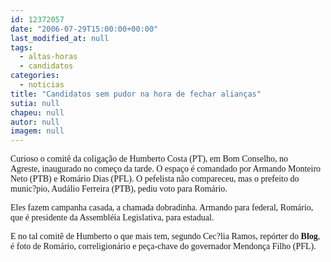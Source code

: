 ```yaml
---
id: 12372057
date: "2006-07-29T15:00:00+00:00"
last_modified_at: null
tags:
  - altas-horas
  - candidatos
categories:
  - noticias
title: "Candidatos sem pudor na hora de fechar alianças"
sutia: null
chapeu: null
autor: null
imagem: null
---
```

<p><P><FONT face=Verdana>Curioso&nbsp;o comitê da coligação de Humberto Costa (PT), em Bom Conselho, no Agreste,&nbsp;inaugurado no começo da tarde. O espaço é comandado por Armando Monteiro Neto (PTB) e Romário Dias (PFL). O pefelista não compareceu, mas o prefeito do munic?pio, Audálio Ferreira (PTB), pediu voto para Romário.</FONT></P></p>
<p><P><FONT face=Verdana>Eles fazem campanha casada, a chamada dobradinha. Armando para federal, Romário, que é presidente da Assembléia Legislativa, para estadual.</FONT></P></p>
<p><P><FONT face=Verdana>E no tal comitê de Humberto o que mais tem, segundo Cec?lia Ramos, repórter do <STRONG>Blog</STRONG>, é foto de Romário, correligionário e peça-chave do governador Mendonça Filho (PFL).</FONT></P> </p>

